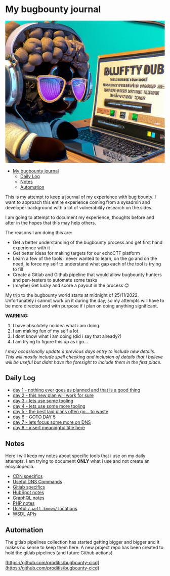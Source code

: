# My bugbounty journal
![image](assets/bluffty_dub.png)
- [My bugbounty journal](#my-bugbounty-journal)
  - [Daily Log](#daily-log)
  - [Notes](#notes)
  - [Automation](#automation)

This is my attempt to keep a journal of my experience with bug bounty. I want to approach this entire experience coming from a sysadmin and developer background with a lot of vulnerability research on the sides.

I am going to attempt to document my experience, thoughts before and after in the hopes that this may help others.

The reasons I am doing this are:
* Get a better understanding of the bugbounty process and get first hand experience with it
* Get better ideas for making targets for our echoCTF platform
* Learn a few of the tools i never wanted to learn, on the go and on the need, ie force my self to understand what gap each of the tool is trying to fill
* Create a Gitlab and Github pipeline that would allow bugbounty hunters and pen-testers to automate some tasks
* (maybe) Get lucky and score a payout in the process 😊

My trip to the bugbounty world starts at midnight of 25/11/2022. Unfortunately i cannot work on it during the day, so my attempts will have to be more directed and with purpose if i plan on doing anything significant.

**WARNING:**

1. I have absolutely no idea what i am doing.
2. I am making fun of my self a lot
3. I dont know what i am doing (did i say that already?)
4. I am trying to figure this up as i go...

_I may occasionally update a previous days entry to include new details. This will mostly include spell checking and inclusion of details that i believe will be useful but didnt have the foresight to include them in the first place._

## Daily Log
* [day 1 - nothing ever goes as planned and that is a good thing](days/day1.md)
* [day 2 - this new plan will work for sure](days/day2.md)
* [day 3 - lets use some tooling](days/day3.md)
* [day 4 - lets use some more tooling](days/day4.md)
* [day 5 - the best laid plans often go... to waste](days/day5.md)
* [day 6 - GOTO DAY 5](days/day6.md)
* [day 7 - lets focus some more on DNS](days/day7.md)
* [day 8 - insert meaningful title here](days/day8.md)

## Notes
Here i will keep my notes about specific tools that i use on my daily attempts. I am trying to document **ONLY** what i use and not create an encyclopedia.

* [CDN specifics](notes/cdn.md)
* [Useful DNS Commands](notes/dns.md)
* [Gitlab specifics](notes/gitlab.md)
* [HubSpot notes](notes/hubspot.md)
* [GraphQL notes](notes/graphql.md)
* [PHP notes](notes/php.md)
* [Useful `/.well-known/` locations](notes/well-known.md)
* [WSDL APIs](notes/wsdl.md)


## Automation
The gitlab pipelines collection has started getting bigger and bigger and it makes no sense to keep them here. A new project repo has been created to hold the gitlab pipelines (and future Github actions).

[https://github.com/proditis/bugbounty-cicd](https://github.com/proditis/bugbounty-cicd)